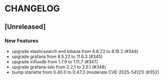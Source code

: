 # CHANGELOG

## [Unreleased]

### New Features

- upgrade elasticsearch and kibana from 6.8.23 to 8.18.2 (#344)
- upgrade grafana from 8.5.22 to 11.6.3 (#345)
- upgrade influxdb from 1.7.9 to 1.11.7 (#347)
- upgrade grafana-loki from 2.2.1 to 3.5.1 (#348)
- bump starlette from 0.40.0 to 0.47.3 (moderate CVE-2025-54121) (#352)


